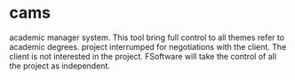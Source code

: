 cams
====

academic manager system. This tool bring full control to all themes refer to academic degrees. 
project interrumped for negotiations with the client.
The client is not interested in the project. FSoftware will take the control of all the project as independent.
